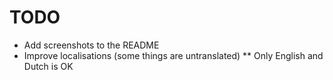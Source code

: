 TODO
==

* Add screenshots to the README
* Improve localisations (some things are untranslated)
** Only English and Dutch is OK
